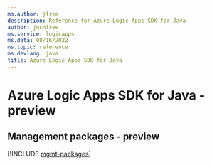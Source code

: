 ```yaml
---
ms.author: jfree
description: Reference for Azure Logic Apps SDK for Java
author: joshfree
ms.service: logicapps
ms.data: 08/16/2022
ms.topic: reference
ms.devlang: java
title: Azure Logic Apps SDK for Java
---
```

# Azure Logic Apps SDK for Java - preview

## Management packages - preview
[!INCLUDE [mgmt-packages](logic-apps-mgmt-index.md)]